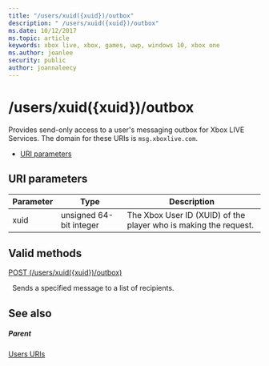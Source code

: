 ```yaml
---
title: "/users/xuid({xuid})/outbox"
description: " /users/xuid({xuid})/outbox"
ms.date: 10/12/2017
ms.topic: article
keywords: xbox live, xbox, games, uwp, windows 10, xbox one
ms.author: joanlee
security: public
author: joannaleecy
---
```


# /users/xuid({xuid})/outbox
Provides send-only access to a user's messaging outbox for Xbox LIVE Services. 
The domain for these URIs is `msg.xboxlive.com`.
 
  * [URI parameters](#ID4EV)
 
<a id="ID4EV"></a>

 
## URI parameters 
 
| Parameter| Type| Description| 
| --- | --- | --- | 
| xuid | unsigned 64-bit integer | The Xbox User ID (XUID) of the player who is making the request. | 
  
<a id="ID4EXB"></a>

 
## Valid methods 

[POST (/users/xuid({xuid})/outbox)](uri-usersxuidoutboxpost.md)

&nbsp;&nbsp;Sends a specified message to a list of recipients. 
 
<a id="ID4EFC"></a>

 
## See also
 
<a id="ID4EHC"></a>

 
##### Parent  

[Users URIs](atoc-reference-users.md)

   